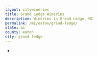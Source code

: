 ```yaml
---
layout: citywineries
title: Grand Ledge Wineries
description: Wineries in Grand Ledge, MI
permalink: /mi/eaton/grand-ledge/
state: mi
county: eaton
city: grand ledge
---
```

-
